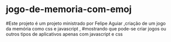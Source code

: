# jogo-de-memoria-com-emoj

#Este projeto é um projeto ministrado por Felipe Aguiar ,criação de um jogo da memória como css e javascript , #mostrando que pode-se criar jogos ou outros tipos de aplicativos apenas com javascript e css